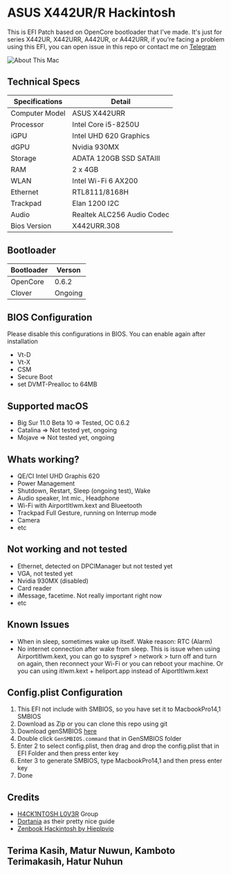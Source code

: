 # ASUS X442UR/R Hackintosh
This is EFI Patch based on OpenCore bootloader that I've made. It's just for series X442UR, X442URR, A442UR, or A442URR, if you're facing a problem using this EFI, you can open issue in this repo or contact me on [Telegram](https://t.me/hamcuks)

![About This Mac](https://github.com/hamcuks/hackintosh-x442urr/blob/master/Screnshots/ss-about.png?raw=true)


## Technical Specs

Specifications | Detail
------------| ----------
Computer Model | ASUS X442URR
Processor   | Intel Core i5-8250U
iGPU        | Intel UHD 620 Graphics
dGPU        | Nvidia 930MX
Storage     | ADATA 120GB SSD SATAIII
RAM         | 2 x 4GB
WLAN        | Intel Wi-Fi 6 AX200
Ethernet    | RTL8111/8168H
Trackpad    | Elan 1200 I2C
Audio | Realtek ALC256 Audio Codec
Bios Version | X442URR.308
 
## Bootloader
Bootloader        | Verson
------------| ----------
OpenCore | 0.6.2
Clover | Ongoing

## BIOS Configuration
Please disable this configurations in BIOS. You can enable again after installation
- Vt-D
- Vt-X
- CSM 
- Secure Boot
- set DVMT-Prealloc to 64MB

## Supported macOS
- Big Sur 11.0 Beta 10 => Tested, OC 0.6.2
- Catalina => Not tested yet, ongoing
- Mojave => Not tested yet, ongoing

## Whats working?
- QE/CI Intel UHD Graphis 620
- Power Management
- Shutdown, Restart, Sleep (ongoing test), Wake
- Audio speaker, Int mic., Headphone
- Wi-Fi with AirportItlwm.kext and Blueetooth
- Trackpad Full Gesture, running on Interrup mode
- Camera
- etc

## Not working and not tested
- Ethernet, detected on DPCIManager but not tested yet
- VGA, not tested yet
- Nvidia 930MX (disabled)
- Card reader
- iMessage, facetime. Not really important right now
- etc

## Known Issues
- When in sleep, sometimes wake up itself. Wake reason: RTC (Alarm)
- No internet connection after wake from sleep. This is issue when using Airportitlwm.kext, you can go to syspref > network > turn off and turn on again, then reconnect your Wi-Fi or you can reboot your machine. Or you can using itlwm.kext + heliport.app instead of AiportItlwm.kext

## Config.plist Configuration
1. This EFI not include with SMBIOS, so you have set it to MacbookPro14,1 SMBIOS
2. Download as Zip or you can clone this repo using git
3. Download genSMBIOS [here](https://github.com/corpnewt/GenSMBIOS)
4. Double click `GenSMBIOS.command` that in GenSMBIOS folder
5. Enter 2 to select config.plist, then drag and drop the config.plist that in EFI Folder and then press enter key
6. Enter 3 to generate SMBIOS, type MacbookPro14,1 and then press enter key
7. Done

## Credits
- [H4CK1NTOSH L0V3R](https://t.me/HackintoshLover) Group
- [Dortania](https://dortania.github.io) as their pretty nice guide
- [Zenbook Hackintosh by Hieplpvip](https://github.com/hieplpvip/Asus-Zenbook-Hackintosh)

## Terima Kasih, Matur Nuwun, Kamboto Terimakasih, Hatur Nuhun
